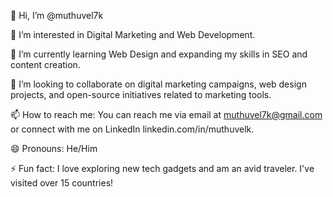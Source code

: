 👋 Hi, I’m @muthuvel7k

👀 I’m interested in Digital Marketing and Web Development.

🌱 I’m currently learning Web Design and expanding my skills in SEO and content creation.

💞️ I’m looking to collaborate on digital marketing campaigns, web design projects, and open-source initiatives related to marketing tools.

📫 How to reach me: You can reach me via email at muthuvel7k@gmail.com or connect with me on LinkedIn linkedin.com/in/muthuvelk.

😄 Pronouns: He/Him

⚡ Fun fact: I love exploring new tech gadgets and am an avid traveler. I've visited over 15 countries!
